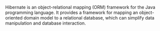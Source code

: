 Hibernate is an object-relational mapping (ORM) framework for the Java programming language. It provides a framework for mapping an object-oriented domain model to a relational database, which can simplify data manipulation and database interaction.
